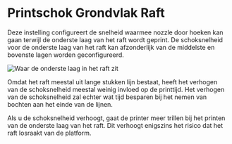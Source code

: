 Printschok Grondvlak Raft
====
Deze instelling configureert de snelheid waarmee nozzle door hoeken kan gaan terwijl de onderste laag van het raft wordt geprint. De schoksnelheid voor de onderste laag van het raft kan afzonderlijk van de middelste en bovenste lagen worden geconfigureerd.

![Waar de onderste laag in het raft zit](../../../articles/images/raft_dimensions_simplified.svg)

Omdat het raft meestal uit lange stukken lijn bestaat, heeft het verhogen van de schoksnelheid meestal weinig invloed op de printtijd. Het verhogen van de schoksnelheid zal echter wat tijd besparen bij het nemen van bochten aan het einde van de lijnen.

Als u de schoksnelheid verhoogt, gaat de printer meer trillen bij het printen van de onderste laag van het raft. Dit verhoogt enigszins het risico dat het raft losraakt van de platform.